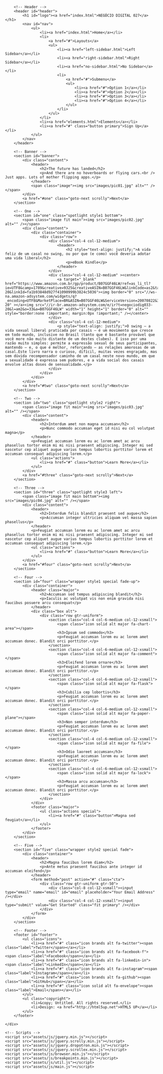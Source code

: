 <!DOCTYPE html>
<!--
	Landed by HTML5 UP
	html5up.net | @ajlkn
	Free for personal and commercial use under the CCA 3.0 license (html5up.net/license)
-->
<html>

<head>
    <title>Negócio Digital 027</title>
    <meta charset="utf-8" />
    <meta name="viewport" content="width=device-width, initial-scale=1, user-scalable=no" />
    <link rel="stylesheet" href="assets/css/main.css" />
    <noscript><link rel="stylesheet" href="assets/css/noscript.css" /></noscript>
</head>

<body class="is-preload landing">
    <div id="page-wrapper">

        <!-- Header -->
        <header id="header">
            <h1 id="logo"><a href="index.html">NEGÓCIO DIGITAL 027</a></h1>
            <nav id="nav">
                <ul>
                    <li><a href="index.html">Home</a></li>
                    <li>
                        <a href="#">Layouts</a>
                        <ul>
                            <li><a href="left-sidebar.html">Left Sidebar</a></li>
                            <li><a href="right-sidebar.html">Right Sidebar</a></li>
                            <li><a href="no-sidebar.html">No Sidebar</a></li>
                            <li>
                                <a href="#">Submenu</a>
                                <ul>
                                    <li><a href="#">Option 1</a></li>
                                    <li><a href="#">Option 2</a></li>
                                    <li><a href="#">Option 3</a></li>
                                    <li><a href="#">Option 4</a></li>
                                </ul>
                            </li>
                        </ul>
                    </li>
                    <li><a href="elements.html">Elements</a></li>
                    <li><a href="#" class="button primary">Sign Up</a></li>
                </ul>
            </nav>
        </header>

        <!-- Banner -->
        <section id="banner">
            <div class="content">
                <header>
                    <h2>The future has landed</h2>
                    <p>And there are no hoverboards or flying cars.<br /> Just apps. Lots of mother flipping apps.</p>
                </header>
                <span class="image"><img src="images/pic01.jpg" alt="" /></span>
            </div>
            <a href="#one" class="goto-next scrolly">Next</a>
        </section>

        <!-- One -->
        <section id="one" class="spotlight style1 bottom">
            <span class="image fit main"><img src="images/pic02.jpg" alt="" /></span>
            <div class="content">
                <div class="container">
                    <div class="row">
                        <div class="col-4 col-12-medium">
                            <header>
                                <h2 style="text-align: justify;">A vida feliz de um casal no swing, ou por que (e como) você deveria adotar uma vida liberal</h2>
                                <p>eBook Kindle</p>
                            </header>
                        </div>
                        <div class="col-4 col-12-medium" ><center>
                            <a target="_blank"  href="https://www.amazon.com.br/gp/product/B07GGF46LW/ref=as_li_tl?ie=UTF8&camp=1789&creative=9325&creativeASIN=B07GGF46LW&linkCode=as2&tag=negociodig033-20&linkId=fa1b93848d927f41090999b3824c5036"><img border="0" src="//ws-na.amazon-adsystem.com/widgets/q?_encoding=UTF8&MarketPlace=BR&ASIN=B07GGF46LW&ServiceVersion=20070822&ID=AsinImage&WS=1&Format=_SL250_&tag=negociodig033-20" ></a><img src="//ir-br.amazon-adsystem.com/e/ir?t=negociodig033-20&l=am2&o=33&a=B07GGF46LW" width="1" height="1" border="0" alt="" style="border:none !important; margin:0px !important;" /></center>
                        </div>
                        <div class="col-4 col-12-medium">
                            <p style="text-align: justify;">O swing – a vida sexual liberal praticada por casais – é um movimento que cresce em todo mundo, inclusive no Brasil (tanto que é bastante provável que você more não muito distante de um destes clubes). E isso por uma razão muito simples: permite a expressão sexual de seus participantes, mantendo – e, o que é melhor, reforçando – as relações amorosas de um casal.Este livro narra o curioso, difícil, muitas vezes engraçado, mas sem dúvida recompensador caminho de um casal neste novo mundo, em que a sexualidade é expressa sem pudores, e a vida social dos casais envolve altas doses de sensualidade.</p>
                        </div>
                    </div>
                </div>
            </div>
            <a href="#two" class="goto-next scrolly">Next</a>
        </section>

        <!-- Two -->
        <section id="two" class="spotlight style2 right">
            <span class="image fit main"><img src="images/pic03.jpg" alt="" /></span>
            <div class="content">
                <header>
                    <h2>Interdum amet non magna accumsan</h2>
                    <p>Nunc commodo accumsan eget id nisi eu col volutpat magna</p>
                </header>
                <p>Feugiat accumsan lorem eu ac lorem amet ac arcu phasellus tortor enim mi mi nisi praesent adipiscing. Integer mi sed nascetur cep aliquet augue varius tempus lobortis porttitor lorem et accumsan consequat adipiscing lorem.</p>
                <ul class="actions">
                    <li><a href="#" class="button">Learn More</a></li>
                </ul>
            </div>
            <a href="#three" class="goto-next scrolly">Next</a>
        </section>

        <!-- Three -->
        <section id="three" class="spotlight style3 left">
            <span class="image fit main bottom"><img src="images/pic04.jpg" alt="" /></span>
            <div class="content">
                <header>
                    <h2>Interdum felis blandit praesent sed augue</h2>
                    <p>Accumsan integer ultricies aliquam vel massa sapien phasellus</p>
                </header>
                <p>Feugiat accumsan lorem eu ac lorem amet ac arcu phasellus tortor enim mi mi nisi praesent adipiscing. Integer mi sed nascetur cep aliquet augue varius tempus lobortis porttitor lorem et accumsan consequat adipiscing lorem.</p>
                <ul class="actions">
                    <li><a href="#" class="button">Learn More</a></li>
                </ul>
            </div>
            <a href="#four" class="goto-next scrolly">Next</a>
        </section>

        <!-- Four -->
        <section id="four" class="wrapper style1 special fade-up">
            <div class="container">
                <header class="major">
                    <h2>Accumsan sed tempus adipiscing blandit</h2>
                    <p>Iaculis ac volutpat vis non enim gravida nisi faucibus posuere arcu consequat</p>
                </header>
                <div class="box alt">
                    <div class="row gtr-uniform">
                        <section class="col-4 col-6-medium col-12-xsmall">
                            <span class="icon solid alt major fa-chart-area"></span>
                            <h3>Ipsum sed commodo</h3>
                            <p>Feugiat accumsan lorem eu ac lorem amet accumsan donec. Blandit orci porttitor.</p>
                        </section>
                        <section class="col-4 col-6-medium col-12-xsmall">
                            <span class="icon solid alt major fa-comment"></span>
                            <h3>Eleifend lorem ornare</h3>
                            <p>Feugiat accumsan lorem eu ac lorem amet accumsan donec. Blandit orci porttitor.</p>
                        </section>
                        <section class="col-4 col-6-medium col-12-xsmall">
                            <span class="icon solid alt major fa-flask"></span>
                            <h3>Cubilia cep lobortis</h3>
                            <p>Feugiat accumsan lorem eu ac lorem amet accumsan donec. Blandit orci porttitor.</p>
                        </section>
                        <section class="col-4 col-6-medium col-12-xsmall">
                            <span class="icon solid alt major fa-paper-plane"></span>
                            <h3>Non semper interdum</h3>
                            <p>Feugiat accumsan lorem eu ac lorem amet accumsan donec. Blandit orci porttitor.</p>
                        </section>
                        <section class="col-4 col-6-medium col-12-xsmall">
                            <span class="icon solid alt major fa-file"></span>
                            <h3>Odio laoreet accumsan</h3>
                            <p>Feugiat accumsan lorem eu ac lorem amet accumsan donec. Blandit orci porttitor.</p>
                        </section>
                        <section class="col-4 col-6-medium col-12-xsmall">
                            <span class="icon solid alt major fa-lock"></span>
                            <h3>Massa arcu accumsan</h3>
                            <p>Feugiat accumsan lorem eu ac lorem amet accumsan donec. Blandit orci porttitor.</p>
                        </section>
                    </div>
                </div>
                <footer class="major">
                    <ul class="actions special">
                        <li><a href="#" class="button">Magna sed feugiat</a></li>
                    </ul>
                </footer>
            </div>
        </section>

        <!-- Five -->
        <section id="five" class="wrapper style2 special fade">
            <div class="container">
                <header>
                    <h2>Magna faucibus lorem diam</h2>
                    <p>Ante metus praesent faucibus ante integer id accumsan eleifend</p>
                </header>
                <form method="post" action="#" class="cta">
                    <div class="row gtr-uniform gtr-50">
                        <div class="col-8 col-12-xsmall"><input type="email" name="email" id="email" placeholder="Your Email Address" /></div>
                        <div class="col-4 col-12-xsmall"><input type="submit" value="Get Started" class="fit primary" /></div>
                    </div>
                </form>
            </div>
        </section>

        <!-- Footer -->
        <footer id="footer">
            <ul class="icons">
                <li><a href="#" class="icon brands alt fa-twitter"><span class="label">Twitter</span></a></li>
                <li><a href="#" class="icon brands alt fa-facebook-f"><span class="label">Facebook</span></a></li>
                <li><a href="#" class="icon brands alt fa-linkedin-in"><span class="label">LinkedIn</span></a></li>
                <li><a href="#" class="icon brands alt fa-instagram"><span class="label">Instagram</span></a></li>
                <li><a href="#" class="icon brands alt fa-github"><span class="label">GitHub</span></a></li>
                <li><a href="#" class="icon solid alt fa-envelope"><span class="label">Email</span></a></li>
            </ul>
            <ul class="copyright">
                <li>&copy; Untitled. All rights reserved.</li>
                <li>Design: <a href="http://html5up.net">HTML5 UP</a></li>
            </ul>
        </footer>

    </div>

    <!-- Scripts -->
    <script src="assets/js/jquery.min.js"></script>
    <script src="assets/js/jquery.scrolly.min.js"></script>
    <script src="assets/js/jquery.dropotron.min.js"></script>
    <script src="assets/js/jquery.scrollex.min.js"></script>
    <script src="assets/js/browser.min.js"></script>
    <script src="assets/js/breakpoints.min.js"></script>
    <script src="assets/js/util.js"></script>
    <script src="assets/js/main.js"></script>

</body>

</html>